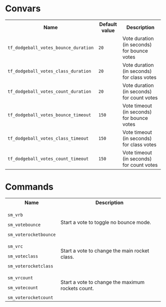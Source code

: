 <h1>Convars</h1>

<table>
	<tr>
		<th>Name</th>
		<th>Default value</th>
		<th>Description</th>
	</tr>
	<tr>
		<td><code>tf_dodgeball_votes_bounce_duration</code></td>
		<td><code>20</code></td>
		<td>Vote duration (in seconds) for bounce votes</td>
	</tr>
	<tr>
		<td><code>tf_dodgeball_votes_class_duration</code></td>
		<td><code>20</code></td>
		<td>Vote duration (in seconds) for class votes</td>
	</tr>
	<tr>
		<td><code>tf_dodgeball_votes_count_duration</code></td>
		<td><code>20</code></td>
		<td>Vote duration (in seconds) for count votes</td>
	</tr>
	<tr>
		<td><code>tf_dodgeball_votes_bounce_timeout</code></td>
		<td><code>150</code></td>
		<td>Vote timeout (in seconds) for bounce votes</td>
	</tr>
	<tr>
		<td><code>tf_dodgeball_votes_class_timeout</code></td>
		<td><code>150</code></td>
		<td>Vote timeout (in seconds) for class votes</td>
	</tr>
	<tr>
		<td><code>tf_dodgeball_votes_count_timeout</code></td>
		<td><code>150</code></td>
		<td>Vote timeout (in seconds) for count votes</td>
	</tr>
</table>

<h1>Commands</h1>

<table>
	<tr>
		<th>Name</th>
		<th>Description</th>
	</tr>
	<tr>
		<td>
			<p><code>sm_vrb</code></p>
			<p><code>sm_votebounce</code></p>
			<code>sm_voterocketbounce</code>
		</td>
		<td>Start a vote to toggle no bounce mode.</td>
	</tr>
	<tr>
		<td>
			<p><code>sm_vrc</code></p>
			<p><code>sm_voteclass</code></p>
			<code>sm_voterocketclass</code>
		</td>
		<td>Start a vote to change the main rocket class.</td>
	</tr>
	<tr>
		<td>
			<p><code>sm_vrcount</code></p>
			<p><code>sm_votecount</code></p>
			<code>sm_voterocketcount</code>
		</td>
		<td>Start a vote to change the maximum rockets count.</td>
	</tr>
</table>
